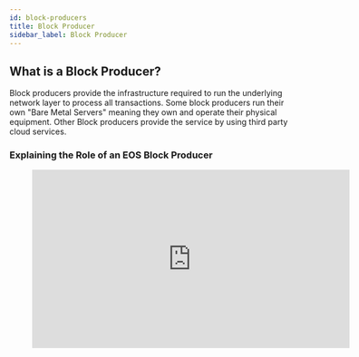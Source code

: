 ```yaml
---
id: block-producers
title: Block Producer
sidebar_label: Block Producer
---
```


## What is a Block Producer?

Block producers provide the infrastructure required to run the underlying network layer to process all transactions. Some block producers run their own "Bare Metal Servers" meaning they own and operate their physical equipment. Other Block producers provide the service by using third party cloud services.  

### Explaining the Role of an EOS Block Producer

<figure class="video_container">
  <iframe width="560" height="315" src="https://www.youtube.com/embed/YLt5uexD9gg" frameborder="0" allowfullscreen="true"> </iframe>
</figure>